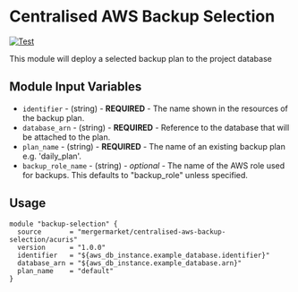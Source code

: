 # Centralised AWS Backup Selection

[![Test](https://github.com/mergermarket/terraform-acuris-centralised-aws-backup-selection/actions/workflows/test.yml/badge.svg)](https://github.com/mergermarket/terraform-acuris-centralised-aws-backup-selection/actions/workflows/test.yml)

This module will deploy a selected backup plan to the project database

## Module Input Variables

- `identifier` - (string) - **REQUIRED** - The name shown in the resources of the backup plan.
- `database_arn` - (string) - **REQUIRED** - Reference to the database that will be attached to the plan.
- `plan_name` - (string) - **REQUIRED** - The name of an existing backup plan e.g. 'daily_plan'.
- `backup_role_name` - (string) - _optional_ -
  The name of the AWS role used for backups. This defaults to "backup_role" unless specified.

## Usage

```hcl
module "backup-selection" {
  source       = "mergermarket/centralised-aws-backup-selection/acuris"
  version      = "1.0.0"
  identifier   = "${aws_db_instance.example_database.identifier}"
  database_arn = "${aws_db_instance.example_database.arn}"
  plan_name    = "default"
}
```
